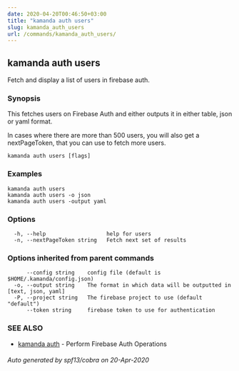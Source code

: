 ```yaml
---
date: 2020-04-20T00:46:50+03:00
title: "kamanda auth users"
slug: kamanda_auth_users
url: /commands/kamanda_auth_users/
---
```

## kamanda auth users

Fetch and display a list of users in firebase auth.

### Synopsis

This fetches users on Firebase Auth and either outputs it in either table, json or yaml format. 
	
In cases where there are more than 500 users, you will also get a nextPageToken, that you can use to fetch more users.

```
kamanda auth users [flags]
```

### Examples

```
kamanda auth users
kamanda auth users -o json
kamanda auth users -output yaml
```

### Options

```
  -h, --help                   help for users
  -n, --nextPageToken string   Fetch next set of results
```

### Options inherited from parent commands

```
      --config string    config file (default is $HOME/.kamanda/config.json)
  -o, --output string    The format in which data will be outputted in [text, json, yaml]
  -P, --project string   The firebase project to use (default "default")
      --token string     firebase token to use for authentication
```

### SEE ALSO

* [kamanda auth](/commands/kamanda_auth/)	 - Perform Firebase Auth Operations

###### Auto generated by spf13/cobra on 20-Apr-2020
